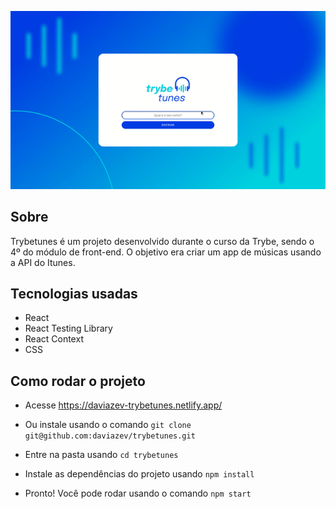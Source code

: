 ![gif do projetotrybetunes](ezgif.com-gif-maker.gif)

## Sobre

Trybetunes é um projeto desenvolvido durante o curso da Trybe, sendo o 4º do módulo de front-end. O objetivo era criar um app de músicas usando a API do Itunes.

## Tecnologias usadas

- React
- React Testing Library
- React Context
- CSS


## Como rodar o projeto

- Acesse https://daviazev-trybetunes.netlify.app/

- Ou instale usando o comando `git clone git@github.com:daviazev/trybetunes.git`

- Entre na pasta usando `cd trybetunes`

- Instale as dependências do projeto usando `npm install`

- Pronto! Você pode rodar usando o comando `npm start`
